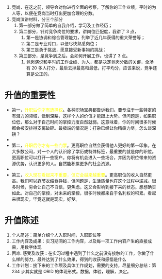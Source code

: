 1. 竞岗，在这之前，领导会对你进行全面的考察，了解你的工作业绩，平时的为人等，以便在竞岗当时打出更加合理的分数。
2. 竞岗演讲材料，分三个部分
	1. 第一部分做了简单的自我介绍，学习及工作经历；
	2. 第二部分，针对竞争岗位的要求，讲岗位匹配度，我讲了 3 点，
		1. 第一是协调和综合管理能力，列举了近几年获得的重大荣誉等；
		2. 第二是专业对口，以便尽快熟悉岗位；
		3. 第三是勇于挑战，愿意接受新事物的挑战；
	3. 第三部分，是竞争到之后，会如何开展工作，也讲了 3 点。
		1. 竞岗演说和平时的工作业绩、为人，都是决定竞岗分数的关键，全场有 20 多人打分，最后去掉最高和最低，打平均分，应该来说，竞争还算是公正的。
# 升值的重要性
- 第一，<font color="#ffff00">升职后你才有选择权</font>。各种职场宝典都告诉我们，要专注于一些特定的有潜力的领域，做到深耕，这样个人的价值才能跟上大势。但问题是，如果职位低，那么对于自己时间的掌控力度自然就弱。这意味着，你的时间很多时候都会被安排得支离破碎。最极端的情况是：打杂已经让你精疲力尽，怎么谈深耕？
- 
- 第二，<font color="#ffff00">升职后你才有一些门票</font>。更高职位自然会获得他人更好的第一印象。在大多数公司，对一个人的认识除了学历或特殊标签，最重要的就是你的职位。更高职位可以打开一些窗户。你将有机会进入一些场合，并因为职位带来的资源优势，认识更多的人。自然能积累更多的社会资源。
- 
- 第三，<font color="#ffff00">收入现在看起来不重要，但它会越来越重要</font>。更高职位的收入自然更高。我们可以靠节衣缩食挣钱，但问题是，生活质量也在这个过程中递减。很多时候，穷会让自己不自信，更焦虑。这又会影响到接下来的状态。想想确实如此。对自己的掌控，对未来的掌控，很多时候都来自于名利权的积累。看起来很现实，毕竟这就是现实。好梦。
# 升值陈述
1. 个人简述：简单介绍个人入职时间，入职职位等
2. 工作内容及成果：实习期间的工作内容，以及每一项工作内容产生的直接成果，用数字体现 
3. 困难. 感受及收获：在实习过程中遇到了什么之前没有接触的工作，你做了什么样的努力，最终达到了什么效果，得到的收获和感悟是什么 
4. 工作计划：接下来的工作项及具体工作规划，需要的支持，尽量细分总结：第 234 步其实就是 ORID 的体现形式。数据，体验，理解，决定。